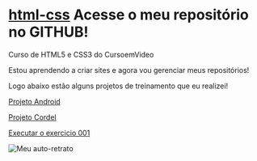 # <a href="https://github.com/Wellyson-Alcantara/html-css">html-css</a> Acesse o meu repositório no GITHUB! 
 Curso de HTML5 e CSS3 do CursoemVideo

 Estou aprendendo a criar sites e agora vou gerenciar meus repositórios!

 Logo abaixo estão alguns projetos de treinamento que eu realizei! 

<a href="file:///C:/Users/Wellyson/Documents/estudos/projeto-android/index.html">Projeto Android </a>

<a href="file:///C:/Users/Wellyson/Documents/estudos/projeto-cordel/index.html"> Projeto Cordel </a>

<a href="https://wellyson-alcantara.github.io/html-css/exercicios/ex001/index.html"> Executar o exercicio 001 </a>

<img src="../foto-wellyson.jpg" alt="Meu auto-retrato">